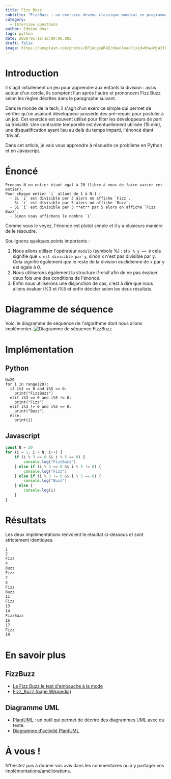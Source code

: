 ```yaml
---
title: Fizz Buzz
subtitle: "FizzBuzz : un exercice devenu classique mondial en programmation"
category:
  - Interview questions
author: Eddine Omar
tags: python
date: 2020-01-16T18:00:00.00Z
draft: false
image: https://unsplash.com/photos/8FjAcgcWR4E/download?ixid=MnwxMjA3fDB8MXxzZWFyY2h8NHx8YnV6enxlbnwwfHx8fDE2NTk3MDI2MDU&force=true&w=640
---
```

# Introduction
Il s'agit initialement un jeu pour apprendre aux enfants la division : assis autour d'un cercle, ils comptent l'un après l'autre et prononcent Fizz Buzz selon les règles décrites dans le paragraphe suivant.

Dans le monde de la tech, il s'agit d'un exercice simple qui permet de vérifier qu'un aspirant développeur possède des pré-requis pour postuler à un job. Cet exercice est souvent utilisé pour filter les développeurs de part sa trivialité. Une contrainte temporelle est éventuellement utilisée (15 min), une disqualification ayant lieu au delà du temps imparti, l'énoncé étant 'trivial'.

Dans cet article, je vais vous apprendre à résoudre ce problème en Python et en Javascript.

# Énoncé

```
Prenons N un entier étant égal à 20 (libre à vous de faire varier cet entier).
Pour chaque entier `i` allant de 1 à N-1 :
  - Si `i` est divisible par 3 alors on affiche `Fizz`.
  - Si `i` est divisible par 5 alors on affiche `Buzz`.
  - Si `i` est divisible par 3 **et** par 5 alors on affiche `Fizz Buzz`.
  - Sinon nous affichons le nombre `i`.
```

Comme vous le voyez, l'énoncé est plutot simple et il y a plusieurs manière de le résoudre.

Soulignons quelques points importants :
 1) Nous allons utiliser l'opérateur `modulo` (symbole %) : si `x % y == 0` cela signifie que `x est divisible par y`, sinon x n'est pas divisible par y. Cela signifie également que le reste de la division euclidienne de x par y est égale à 0.
  2) Nous utiliserons également la structure if-elsif afin de ne pas évaluer deux fois une des conditions de l'énoncé.
  3) Enfin nous utiliserons une disjonction de cas, c'est à dire que nous allons évaluer i%3 et i%5 et enfin décider selon les deux résultats.

# Diagramme de séquence
Voici le diagramme de séquence de l'algorithme dont nous allons implémenter.
![Diagramme de séquence FizzBuzz](/uploads/FizzBuzz.png  "Title")
# Implémentation
## Python
```code
N=20
for i in range(20):
  if i%3 == 0 and i%5 == 0:
    print("FizzBuzz")
  elif i%3 == 0 and i%5 != 0:
    print("Fizz")
  elif i%3 != 0 and i%5 == 0:
    print("Buzz")
  else:
    print(i)
```
## Javascript
```js
const N = 20
for (i = 1; i < N; i++) {
    if (i % 3 == 0 && i % 5 == 0) {
        console.log("FizzBuzz")
    } else if (i % 3 == 0 && i % 5 != 0) {
        console.log("Fizz")
    } else if (i % 3 != 0 && i % 5 == 0) {
        console.log("Buzz")
    } else {
        console.log(i)
    }
}
```
# Résultats
Les deux implémentations renvoient le résultat ci-dessous et sont strictement identiques.

```sh
1
2
Fizz
4
Buzz
Fizz
7
8
Fizz
Buzz
11
Fizz
13
14
FizzBuzz
16
17
Fizz
19
```


# En savoir plus
## FizzBuzz
* [Le Fizz Buzz le test d'embauche à la mode](https://nouvelle-techno.fr/actualites/le-fizz-buzz-le-test-dembauche-a-la-mode)
* [Fizz_Buzz (page Wikipedia)](https://www.wikiwand.com/en/Fizz_buzz)

## Diagramme UML
* [PlantUML](https://plantuml.com/) : un outil qui permet de décrire des diagrammes UML avec du texte.
* [Diagramme d'activité PlantUML](https://plantuml.com/activity-diagram-beta)

# À vous !

N'hésitez pas à donner vos avis dans les commentaires ou à y partager vos implémentations/améliorations.
